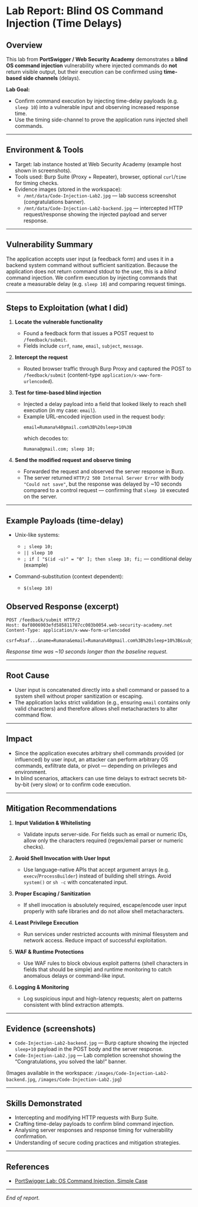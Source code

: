 # Lab Report: Blind OS Command Injection (Time Delays)

## Overview
This lab from **PortSwigger / Web Security Academy** demonstrates a **blind OS command injection** vulnerability where injected commands do **not** return visible output, but their execution can be confirmed using **time-based side channels** (delays).

**Lab Goal:**  
- Confirm command execution by injecting time-delay payloads (e.g. `sleep 10`) into a vulnerable input and observing increased response time.  
- Use the timing side-channel to prove the application runs injected shell commands.

---

## Environment & Tools
- Target: lab instance hosted at Web Security Academy (example host shown in screenshots).  
- Tools used: Burp Suite (Proxy + Repeater), browser, optional `curl`/`time` for timing checks.  
- Evidence images (stored in the workspace):
  - `/mnt/data/Code-Injection-Lab2.jpg` — lab success screenshot (congratulations banner).  
  - `/mnt/data/Code-Injection-Lab2-backend.jpg` — intercepted HTTP request/response showing the injected payload and server response.

---

## Vulnerability Summary
The application accepts user input (a feedback form) and uses it in a backend system command without sufficient sanitization. Because the application does not return command stdout to the user, this is a *blind* command injection. We confirm execution by injecting commands that create a measurable delay (e.g. `sleep 10`) and comparing request timings.

---

## Steps to Exploitation (what I did)

1. **Locate the vulnerable functionality**
   - Found a feedback form that issues a POST request to `/feedback/submit`.  
   - Fields include `csrf`, `name`, `email`, `subject`, `message`.

2. **Intercept the request**
   - Routed browser traffic through Burp Proxy and captured the POST to `/feedback/submit` (content-type `application/x-www-form-urlencoded`).

3. **Test for time-based blind injection**
   - Injected a delay payload into a field that looked likely to reach shell execution (in my case: `email`).
   - Example URL-encoded injection used in the request body:
     ```
     email=Rumana%40gmail.com%3B%20sleep+10%3B
     ```
     which decodes to:
     ```
     Rumana@gmail.com; sleep 10;
     ```

4. **Send the modified request and observe timing**
   - Forwarded the request and observed the server response in Burp.
   - The server returned `HTTP/2 500 Internal Server Error` with body `"Could not save"`, but the response was delayed by ~10 seconds compared to a control request — confirming that `sleep 10` executed on the server.


---

## Example Payloads (time-delay)

- Unix-like systems:
  - `; sleep 10;`
  - `|| sleep 10`
  - `; if [ "$(id -u)" = "0" ]; then sleep 10; fi;` — conditional delay (example)

- Command-substitution (context dependent):
  - `$(sleep 10)`


## Observed Response (excerpt)

```
POST /feedback/submit HTTP/2
Host: 0af8006903efd585811707cc003b0054.web-security-academy.net
Content-Type: application/x-www-form-urlencoded

csrf=Rsaf...&name=Rumana&email=Rumana%40gmail.com%3B%20sleep+10%3B&subject=Nothing&message=Hi
```

_Response time was ~10 seconds longer than the baseline request._

---

## Root Cause
- User input is concatenated directly into a shell command or passed to a system shell without proper sanitization or escaping.  
- The application lacks strict validation (e.g., ensuring `email` contains only valid characters) and therefore allows shell metacharacters to alter command flow.

---

## Impact
- Since the application executes arbitrary shell commands provided (or influenced) by user input, an attacker can perform arbitrary OS commands, exfiltrate data, or pivot — depending on privileges and environment.  
- In blind scenarios, attackers can use time delays to extract secrets bit-by-bit (very slow) or to confirm code execution.

---

## Mitigation Recommendations

1. **Input Validation & Whitelisting**  
   - Validate inputs server-side. For fields such as email or numeric IDs, allow only the characters required (regex/email parser or numeric checks).

2. **Avoid Shell Invocation with User Input**  
   - Use language-native APIs that accept argument arrays (e.g. `execv`/`ProcessBuilder`) instead of building shell strings. Avoid `system()` or `sh -c` with concatenated input.

3. **Proper Escaping / Sanitization**  
   - If shell invocation is absolutely required, escape/encode user input properly with safe libraries and do not allow shell metacharacters.

4. **Least Privilege Execution**  
   - Run services under restricted accounts with minimal filesystem and network access. Reduce impact of successful exploitation.

5. **WAF & Runtime Protections**  
   - Use WAF rules to block obvious exploit patterns (shell characters in fields that should be simple) and runtime monitoring to catch anomalous delays or command-like input.

6. **Logging & Monitoring**  
   - Log suspicious input and high-latency requests; alert on patterns consistent with blind extraction attempts.

---


## Evidence (screenshots)
- `Code-Injection-Lab2-backend.jpg` — Burp capture showing the injected `sleep+10` payload in the POST body and the server response.  
- `Code-Injection-Lab2.jpg` — Lab completion screenshot showing the “Congratulations, you solved the lab!” banner.

(Images available in the workspace: `/images/Code-Injection-Lab2-backend.jpg`, `/images/Code-Injection-Lab2.jpg`)

---

## Skills Demonstrated
- Intercepting and modifying HTTP requests with Burp Suite.  
- Crafting time-delay payloads to confirm blind command injection.  
- Analysing server responses and response timing for vulnerability confirmation.  
- Understanding of secure coding practices and mitigation strategies.

---

## References
- [PortSwigger Lab: OS Command Injection, Simple Case](https://portswigger.net/web-security/os-command-injection/lab-blind-time-delays)

---

*End of report.*
